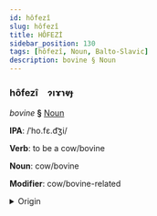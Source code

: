 ```yaml
---
id: hôfezî
slug: hôfezî
title: HÔFEZİ
sidebar_position: 130
tags: [hôfezî, Noun, Balto-Slavic]
description: bovine § Noun
---
```


### hôfezî&emsp;<span kind="abugida">ɂıɤɿⱴɟ</span>

*bovine* **§** [Noun](../../tags/Noun)

**IPA**: /ˈho.fɛ.d͡ʒi/

**Verb**: to be a cow/bovine

**Noun**: cow/bovine

**Modifier**: cow/bovine-related

<details>
    <summary>Origin</summary>
    Slovak hovädzí /ˈɦɔvɛd͡ziː/<br/>
    <em>Balto-Slavic Language Family</em>
</details>